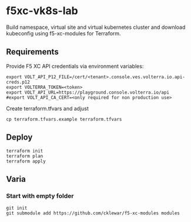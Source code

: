# f5xc-vk8s-lab

Build namespace, virtual site and virtual kubernetes cluster and download kubeconfig using f5-xc-modules for Terraform.

## Requirements

Provide F5 XC API credentials via environment variables:

```
export VOLT_API_P12_FILE=/cert/<tenant>.console.ves.volterra.io.api-creds.p12
export VOLTERRA_TOKEN=<token>
export VOLT_API_URL=https://playground.console.volterra.io/api
#export VOLT_API_CA_CERT=<only required for non production use>
```

Create terraform.tfvars and adjust

```
cp terraform.tfvars.example terraform.tfvars
```

## Deploy

```
terraform init
terraform plan
terraform apply
```

## Varia

### Start with empty folder

```
git init
git submodule add https://github.com/cklewar/f5-xc-modules modules
```
